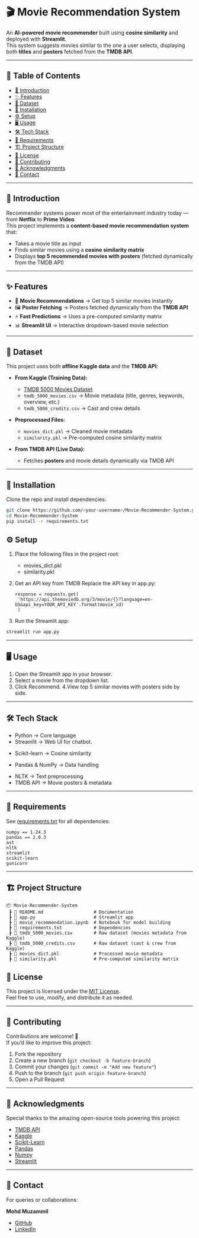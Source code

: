 # 🎬 Movie Recommendation System  

An **AI-powered movie recommender** built using **cosine similarity** and deployed with **Streamlit**.  
This system suggests movies similar to the one a user selects, displaying both **titles** and **posters** fetched from the **TMDB API**.  

---

## 📑 Table of Contents  

- [📖 Introduction](#-introduction)  
- [✨ Features](#-features)  
- [📂 Dataset](#-dataset)  
- [🚀 Installation](#-installation)  
- [⚙️ Setup](#️-setup)  
- [🖥️ Usage](#️-usage)  
- [🛠️ Tech Stack](#-tech-stack)  
- [📌 Requirements](#-requirements)  
- [🏗️ Project Structure](#️-project-structure)  
- [📄 License](#-license)  
- [🤝 Contributing](#-contributing)  
- [🙌 Acknowledgments](#-acknowledgments)  
- [📧 Contact](#-contact)  

---

## 📖 Introduction  

Recommender systems power most of the entertainment industry today — from **Netflix** to **Prime Video**.  
This project implements a **content-based movie recommendation system** that:  

- Takes a movie title as input  
- Finds similar movies using a **cosine similarity matrix**  
- Displays **top 5 recommended movies with posters** (fetched dynamically from the TMDB API)  

---

## ✨ Features  

- 🎥 **Movie Recommendations** → Get top 5 similar movies instantly  
- 🖼️ **Poster Fetching** → Posters fetched dynamically from the **TMDB API**  
- ⚡ **Fast Predictions** → Uses a pre-computed similarity matrix  
- 📊 **Streamlit UI** → Interactive dropdown-based movie selection  

---

## 📂 Dataset  

This project uses both **offline Kaggle data** and the **TMDB API**:  

- **From Kaggle (Training Data):**  
  - [TMDB 5000 Movies Dataset](https://www.kaggle.com/datasets/tmdb/tmdb-movie-metadata)  
  - `tmdb_5000_movies.csv` → Movie metadata (title, genres, keywords, overview, etc.)  
  - `tmdb_5000_credits.csv` → Cast and crew details  

- **Preprocessed Files:**  
  - `movies_dict.pkl` → Cleaned movie metadata  
  - `similarity.pkl` → Pre-computed cosine similarity matrix  

- **From TMDB API (Live Data):**  
  - Fetches **posters** and movie details dynamically via TMDB API  

---

## 🚀 Installation  

Clone the repo and install dependencies:  

```bash
git clone https://github.com/<your-username>/Movie-Recommender-System.git
cd Movie-Recommender-System
pip install -r requirements.txt
```

## ⚙️ Setup

1. Place the following files in the project root:
   * movies_dict.pkl
   * similarity.pkl

2. Get an API key from TMDB
   Replace the API key in app.py:
   ```text
   response = requests.get(
    'https://api.themoviedb.org/3/movie/{}?language=en-US&api_key=YOUR_API_KEY'.format(movie_id)
    )
   ```

3. Run the Streamlit app:

```bash
streamlit run app.py
```

---

## 🖥️ Usage

1. Open the Streamlit app in your browser.
2. Select a movie from the dropdown list.
3. Click Recommend.
4.View top 5 similar movies with posters side by side.
---

## 🛠️ Tech Stack

* Python → Core language
* Streamlit → Web UI for chatbot.
- Scikit-learn → Cosine similarity
+ Pandas & NumPy → Data handling
* NLTK → Text preprocessing
* TMDB API → Movie posters & metadata

---

## 📌 Requirements

See [requirements.txt](https://github.com/Mohd-Muzammil7052/Movie_Recommendation_System/blob/main/requirements.txt) for all dependencies:

```text
numpy == 1.24.3
pandas == 2.0.3
ast
nltk
streamlit
scikit-learn
gunicorn
```

---

## 🏗️ Project Structure  

```text
📦 Movie-Recommender-System
 ┣ 📜 README.md                   # Documentation
 ┣ 📜 app.py                      # Streamlit app
 ┣ 📜 movie_recommendation.ipynb  # Notebook for model building
 ┣ 📜 requirements.txt            # Dependencies
 ┣ 📜 tmdb_5000_movies.csv        # Raw dataset (movies metadata from Kaggle)
 ┣ 📜 tmdb_5000_credits.csv       # Raw dataset (cast & crew from Kaggle)
 ┣ 📜 movies_dict.pkl             # Processed movie metadata
 ┣ 📜 similarity.pkl              # Pre-computed similarity matrix

```

## 📄 License  

This project is licensed under the [MIT License](https://opensource.org/license/mit).  
Feel free to use, modify, and distribute it as needed.

---

## 🤝 Contributing  

Contributions are welcome! 🎉  
If you’d like to improve this project:  

1. Fork the repository  
2. Create a new branch (`git checkout -b feature-branch`)  
3. Commit your changes (`git commit -m "Add new feature"`)  
4. Push to the branch (`git push origin feature-branch`)  
5. Open a Pull Request  

---

## 🙌 Acknowledgments  

Special thanks to the amazing open-source tools powering this project:  

- [TMDB API](https://www.themoviedb.org/)
- [Kaggle](https://www.kaggle.com/)
- [Scikit-Learn](https://scikit-learn.org/stable/)  
- [Pandas](https://pandas.pydata.org/)  
- [Numpy](https://numpy.org/)  
- [Streamlit](https://streamlit.io/)  

---

## 📧 Contact  

For queries or collaborations:  

**Mohd Muzammil**  
- [GitHub](https://github.com/Mohd-Muzammil7052)  
- [LinkedIn](https://www.linkedin.com/in/mohd-muzammil-109044290/) 

